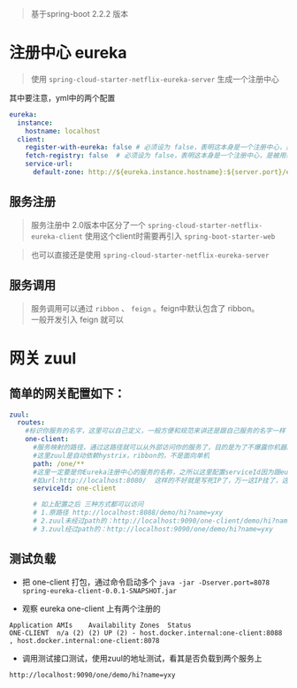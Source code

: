 > 基于spring-boot 2.2.2 版本

# 注册中心 eureka

> 使用 `spring-cloud-starter-netflix-eureka-server` 生成一个注册中心

其中要注意，yml中的两个配置

```yaml
eureka:
  instance:
    hostname: localhost
  client:
    register-with-eureka: false # 必须设为 false，表明这本身是一个注册中心，是被用来注册的
    fetch-registry: false  # 必须设为 false，表明这本身是一个注册中心，是被用来注册的
    service-url:
      default-zone: http://${eureka.instance.hostname}:${server.port}/eureka/
```

## 服务注册

> 服务注册中 2.0版本中区分了一个 `spring-cloud-starter-netflix-eureka-client` 使用这个client时需要再引入 `spring-boot-starter-web`

> 也可以直接还是使用 `spring-cloud-starter-netflix-eureka-server`

## 服务调用

> 服务调用可以通过 `ribbon` 、 `feign` 。feign中默认包含了 ribbon。    
一般开发引入 feign 就可以


# 网关 zuul

## 简单的网关配置如下：

```yaml
zuul:
  routes:
    #标识你服务的名字，这里可以自己定义，一般方便和规范来讲还是跟自己服务的名字一样
    one-client:
      #服务映射的路径，通过这路径就可以从外部访问你的服务了，目的是为了不爆露你机器的IP，面向服务的路由了，给你选一个可用的出来，
      #这里zuul是自动依赖hystrix，ribbon的，不是面向单机
      path: /one/**
      #这里一定要是你Eureka注册中心的服务的名称，之所以这里配置serviceId因为跟eureka结合了，如果单独使用zuul,那么就必须写自己机器的IP了，
      #如url:http://localhost:8080/  这样的不好就是写死IP了，万一这IP挂了，这高可用性，服务注册那套东西就用不起来了
      serviceId: one-client

      # 如上配置之后 三种方式都可以访问
      # 1.原路径 http://localhost:8088/demo/hi?name=yxy
      # 2.zuul未经过path的：http://localhost:9090/one-client/demo/hi?name=yxy
      # 3.zuul经过path的：http://localhost:9090/one/demo/hi?name=yxy
```

## 测试负载

- 把 one-client 打包，通过命令启动多个
`java -jar -Dserver.port=8078 spring-eureka-client-0.0.1-SNAPSHOT.jar`

- 观察 eureka one-client 上有两个注册的
```
Application	AMIs	Availability Zones	Status
ONE-CLIENT	n/a (2)	(2)	UP (2) - host.docker.internal:one-client:8088 , host.docker.internal:one-client:8078
```

- 调用测试接口测试，使用zuul的地址测试，看其是否负载到两个服务上

`http://localhost:9090/one/demo/hi?name=yxy`


